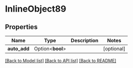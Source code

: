 # InlineObject89

## Properties

Name | Type | Description | Notes
------------ | ------------- | ------------- | -------------
**auto_add** | Option<**bool**> |  | [optional]

[[Back to Model list]](../README.md#documentation-for-models) [[Back to API list]](../README.md#documentation-for-api-endpoints) [[Back to README]](../README.md)


